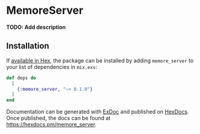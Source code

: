 # MemoreServer

**TODO: Add description**

## Installation

If [available in Hex](https://hex.pm/docs/publish), the package can be installed
by adding `memore_server` to your list of dependencies in `mix.exs`:

```elixir
def deps do
  [
    {:memore_server, "~> 0.1.0"}
  ]
end
```

Documentation can be generated with [ExDoc](https://github.com/elixir-lang/ex_doc)
and published on [HexDocs](https://hexdocs.pm). Once published, the docs can
be found at <https://hexdocs.pm/memore_server>.


